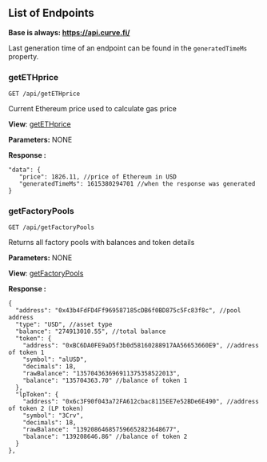 ## List of Endpoints

**Base is always: https://api.curve.fi/**

Last generation time of an endpoint can be found in the `generatedTimeMs` property.

### getETHprice
```
GET /api/getETHprice
```
Current Ethereum price used to calculate gas price

**View**:
[getETHprice](https://api.curve.fi/api/getETHprice)

**Parameters:**
NONE


**Response :**

```
"data": {
   "price": 1826.11, //price of Ethereum in USD
   "generatedTimeMs": 1615380294701 //when the response was generated
}
```

### getFactoryPools
```
GET /api/getFactoryPools
```
Returns all factory pools with balances and token details

**Parameters:**
NONE

**View**:
[getFactoryPools](https://api.curve.fi/api/getFactoryPools)

**Response :**

```
{
  "address": "0x43b4FdFD4Ff969587185cDB6f0BD875c5Fc83f8c", //pool address
  "type": "USD", //asset type 
  "balance": "274913010.55", //total balance
  "token": {
    "address": "0xBC6DA0FE9aD5f3b0d58160288917AA56653660E9", //address of token 1
    "symbol": "alUSD",
    "decimals": 18,
    "rawBalance": "135704363696911375358522013",
    "balance": "135704363.70" //balance of token 1
  },
  "lpToken": {
    "address": "0x6c3F90f043a72FA612cbac8115EE7e52BDe6E490", //address of token 2 (LP token)
    "symbol": "3Crv",
    "decimals": 18,
    "rawBalance": "139208646857596652823648677",
    "balance": "139208646.86" //balance of token 2
  }
},
```


